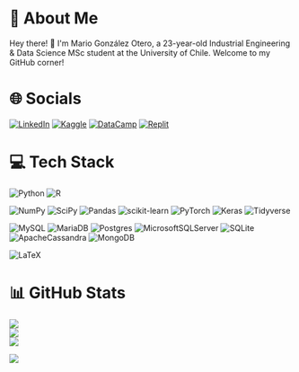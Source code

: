 # 👤 About Me
Hey there! 👋 I'm Mario González Otero, a 23-year-old Industrial Engineering & Data Science MSc student at the University of Chile. Welcome to my GitHub corner!


# 🌐 Socials
[![LinkedIn](https://img.shields.io/badge/LinkedIn-%230077B5.svg?logo=linkedin&logoColor=white)](https://linkedin.com/in/mariogonzalezo)
[![Kaggle](https://img.shields.io/badge/Kaggle-%23ffffff.svg?logo=kaggle&logoColor=7ed9ff)](https://www.kaggle.com/mgzotero)
[![DataCamp](https://img.shields.io/badge/DataCamp-%2337ff62.svg?logo=datacamp&logoColor=black)](https://www.datacamp.com/portfolio/mgzotero)
[![Replit](https://img.shields.io/badge/Replit-%23181818.svg?logo=replit&logoColor=f26207f26207)](https://replit.com/@mariogonzalezo)


# 💻 Tech Stack
![Python](https://img.shields.io/badge/python-3670A0?style=for-the-badge&logo=python&logoColor=ffdd54)
![R](https://img.shields.io/badge/r-%23276DC3.svg?style=for-the-badge&logo=r&logoColor=white)

![NumPy](https://img.shields.io/badge/numpy-%23013243.svg?style=for-the-badge&logo=numpy&logoColor=white)
![SciPy](https://img.shields.io/badge/SciPy-%230C55A5.svg?style=for-the-badge&logo=scipy&logoColor=%white)
![Pandas](https://img.shields.io/badge/pandas-%23150458.svg?style=for-the-badge&logo=pandas&logoColor=white)
![scikit-learn](https://img.shields.io/badge/scikit--learn-%23F7931E.svg?style=for-the-badge&logo=scikit-learn&logoColor=white)
![PyTorch](https://img.shields.io/badge/PyTorch-%23EE4C2C.svg?style=for-the-badge&logo=PyTorch&logoColor=white)
![Keras](https://img.shields.io/badge/Keras-%23D00000.svg?style=for-the-badge&logo=Keras&logoColor=white)
![Tidyverse](https://img.shields.io/badge/tidyverse-%231a162d.svg?style=for-the-badge&logo=tidyverse&logoColor=white)

![MySQL](https://img.shields.io/badge/mysql-%2300f.svg?style=for-the-badge&logo=mysql&logoColor=white)
![MariaDB](https://img.shields.io/badge/MariaDB-003545?style=for-the-badge&logo=mariadb&logoColor=white)
![Postgres](https://img.shields.io/badge/postgres-%23316192.svg?style=for-the-badge&logo=postgresql&logoColor=white)
![MicrosoftSQLServer](https://img.shields.io/badge/Microsoft%20SQL%20Sever-CC2927?style=for-the-badge&logo=microsoft%20sql%20server&logoColor=white)
![SQLite](https://img.shields.io/badge/sqlite-%2307405e.svg?style=for-the-badge&logo=sqlite&logoColor=white)
![ApacheCassandra](https://img.shields.io/badge/cassandra-%231287B1.svg?style=for-the-badge&logo=apache-cassandra&logoColor=white)
![MongoDB](https://img.shields.io/badge/MongoDB-%234ea94b.svg?style=for-the-badge&logo=mongodb&logoColor=white)

![LaTeX](https://img.shields.io/badge/latex-%2311CF33.svg?style=for-the-badge&logo=overleaf&logoColor=white)

# 📊 GitHub Stats
![](https://github-readme-stats.vercel.app/api?username=mgzotero&theme=dark&hide_border=true&include_all_commits=false&count_private=false)<br/>
![](https://github-readme-streak-stats.herokuapp.com/?user=mgzotero&theme=dark&hide_border=true)<br/>
![](https://github-readme-stats.vercel.app/api/top-langs/?username=mgzotero&theme=dark&hide_border=true&include_all_commits=false&count_private=false&layout=compact)

[![](https://visitcount.itsvg.in/api?id=mgzotero&icon=0&color=0)](https://visitcount.itsvg.in)

<!-- Proudly created with GPRM ( https://gprm.itsvg.in ) -->
